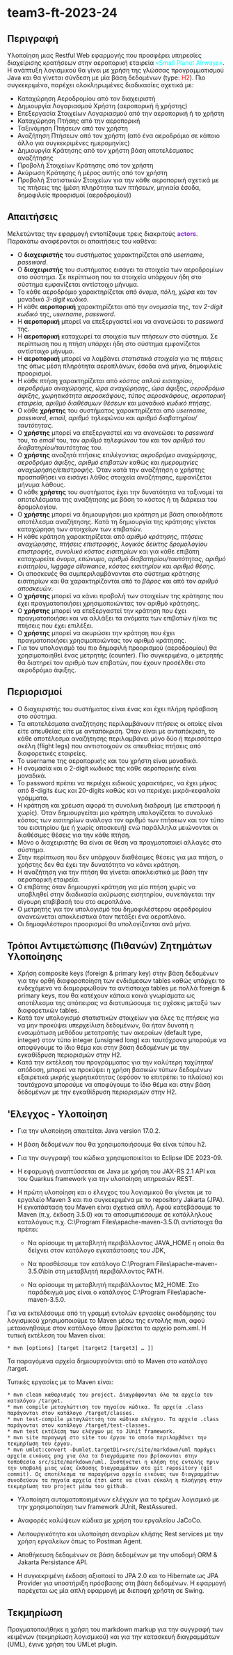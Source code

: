 # team3-ft-2023-24

## Περιγραφή

Υλοποίηση μιας Restful Web εφαρμογής που προσφέρει υπηρεσίες διαχείρισης κρατήσεων στην αεροπορική εταιρεία <span style="color:cyan"> «Small Planet Airways»</span>. Η ανάπτυξη λογισμικού θα γίνει με χρήση της γλώσσας προγραμματισμού Java και θα γίνεται σύνδεση με μία βάση δεδομένων (type: <span style="color:red">H2</span>). Πιο συγκεκριμένα, παρέχει ολοκληρωμένες διαδικασίες σχετικά με:

* Καταχώρηση Αεροδρομίου από τον διαχειριστή
* Δημιουργία Λογαριασμού Χρήστη (αεροπορική ή χρήστης)
* Επεξεργασία Στοιχείων Λογαριασμού από την αεροπορική ή το χρήστη
* Καταχώρηση Πτήσης από την αεροπορική
* Ταξινόμηση Πτήσεων από τον χρήστη
* Αναζήτηση Πτήσεων από τον χρήστη (από ένα αεροδρόμιο σε κάποιο άλλο για συγκεκριμένες ημερομηνίες)
* Δημιουργία Κράτησης από τον χρήστη βάση αποτελέσματος αναζήτησης
* Προβολή Στοιχείων Κράτησης από τον χρήστη
* Ακύρωση Κράτησης ή μέρος αυτής από τον χρήστη
* Προβολή Στατιστικών Στοιχείων για την κάθε αεροπορική σχετικά με τις πτήσεις της (μέση πληρότητα των πτήσεων, μηνιαία έσοδα, δημοφιλείς προορισμοί (αεροδρομίου))

## Απαιτήσεις

Μελετώντας την εφαρμογή εντοπίζουμε τρεις διακριτούς <span style="color:blueviolet; font-weight:bold;">actors</span>. Παρακάτω αναφέρονται οι απαιτήσεις του καθένα:

* Ο **διαχειριστής** του συστήματος χαρακτηρίζεται από *username*, *password*.
* Ο **διαχειριστής** του συστήματος εισάγει τα στοιχεία των αεροδρομίων στο σύστημα. Σε περίπτωση που τα στοιχεία υπάρχουν ήδη στο σύστημα εμφανίζεται αντίστοιχο μήνυμα.
* Το κάθε αεροδρόμιο χαρακτηρίζεται από *όνομα*, *πόλη*, *χώρα* και τον μοναδικό *3-digit κωδικό*.
* Η κάθε **αεροπορική** χαρακτηρίζεται από την *ονομασία* της, τον *2-digit κωδικό* της, *username*, *password*.
* Η **αεροπορική** μπορεί να επεξεργαστεί και να ανανεώσει το *password* της.
* Η **αεροπορική** καταχωρεί τα στοιχεία των πτήσεων στο σύστημα. Σε περίπτωση που η πτήση υπάρχει ήδη στο σύστημα εμφανίζεται αντίστοιχο μήνυμα.
* Η **αεροπορική** μπορεί να λαμβάνει *στατιστικά στοιχεία* για τις πτήσεις της όπως μέση πληρότητα αεροπλάνων, έσοδα ανά μήνα, δημοφιλείς προορισμοί.
* Η κάθε πτήση χαρακτηρίζεται από *κόστος απλού εισιτηρίου*, *αεροδρόμιο αναχώρησης*, *ώρα αναχώρησης*, *ώρα άφιξης*, *αεροδρόμιο άφιξης*, *χωρητικότητα αεροσκάφους*, *τύπος αεροσκάφους*, *αεροπορική εταιρεία*, *αριθμό διαθέσιμων θέσεων* και μοναδικό *κωδικό πτήσης*.
* Ο κάθε **χρήστης** του συστήματος χαρακτηρίζεται από *username*, *password*, *email*, *αριθμό τηλεφώνου* και *αριθμό διαβατηρίου/ταυτότητας*.
* Ο **χρήστης** μπορεί να επεξεργαστεί και να ανανεώσει το *password* του, το *email* του, τον *αριθμό τηλεφώνου* του και τον *αριθμό του διαβατηρίου/ταυτότητας* του.
* Ο **χρήστης** αναζητά πτήσεις επιλέγοντας *αεροδρόμιο αναχώρησης*, *αεροδρόμιο άφιξης*, *αριθμό επιβατών* καθώς και *ημερομηνίες αναχώρησης/επιστροφής*. Όταν κατά την αναζήτηση ο χρήστης προσπαθήσει να εισάγει λάθος στοιχεία αναζήτησης, εμφανίζεται μήνυμα λάθους.
* O κάθε **χρήστης** του συστήματος έχει την δυνατότητα να ταξινομεί τα αποτελέσματα της αναζήτησης με βάση το κόστος ή τη διάρκεια του δρομολογίου.
* Ο **χρήστης** μπορεί να δημιουργήσει μια κράτηση με βάση οποιοδήποτε αποτέλεσμα αναζήτησης. Κατά τη δημιουργία της κράτησης γίνεται καταχώρηση των στοιχείων των επιβατών.
* Η κάθε κράτηση χαρακτηρίζεται από *αριθμό κράτησης*, *πτήσεις αναχώρησης*, *πτήσεις επιστροφής*, *λογικός δείκτης δρομολογίου επιστροφής*, *συνολικό κόστος εισιτηρίων* και για κάθε επιβάτη καταχωρείτε *όνομα*, *επώνυμο*, *αριθμό διαβατηρίου/ταυτότητας*, *αριθμό εισιτηρίου*, *luggage allowance*, *κόστος εισιτηρίου* και *αριθμό θέσης*.
* Οι αποσκευές θα συμπεριλαμβάνονται στο σύστημα κράτησης εισιτηρίων και θα χαρακτηρίζονται από το *βάρος* και από τον *αριθμό αποσκευών*.
* Ο **χρήστης** μπορεί να κάνει προβολή των στοιχείων της κράτησης που έχει πραγματοποιήσει χρησιμοποιώντας τον αριθμό κράτησης.
* Ο **χρήστης** μπορεί να επεξεργαστεί την κράτηση που έχει πραγματοποιήσει και να αλλάξει τα ονόματα των επιβατών ή/και τις πτήσεις που έχει επιλέξει.
* Ο **χρήστης** μπορεί να ακυρώσει την κράτηση που έχει πραγματοποιήσει χρησιμοποιώντας τον αριθμό κράτησης.
* Για τον υπολογισμό του πιο δημοφιλή προορισμού (αεροδρομίου) θα χρησιμοποιηθεί ένας μετρητής (counter). Πιο συγκεριμένα, ο μετρητής θα διατηρεί τον αριθμό των επιβατών, που έχουν προσέλθει στο αεροδρόμιο άφιξης.

## Περιορισμοί

* Ο διαχειριστής του συστήματος είναι ένας και έχει πλήρη πρόσβαση στο σύστημα.
* Τα αποτελέσματα αναζήτησης περιλαμβάνουν πτήσεις οι οποίες είναι είτε απευθείας είτε με ανταπόκριση. Όταν είναι με ανταπόκριση, το κάθε αποτέλεσμα αναζήτησης περιλαμβάνει μόνο δύο ή περισσότερα σκέλη (flight legs) που αντιστοιχούν σε απευθείας πτήσεις από διαφορετικές εταιρείες.
* Το username της αεροπορικής και του χρήστη είναι μοναδικά.
* Η ονομασία και ο 2-digit κωδικός της κάθε αεροπορικής είναι μοναδικά.
* Το password πρέπει να περιέχει ειδικούς χαρακτήρες, να έχει μήκος από 8-digits έως και 20-digits καθώς και να περιέχει μικρά-κεφαλαία γράμματα.
* Η κράτηση και χρέωση αφορά τη συνολική διαδρομή (με επιστροφή ή χωρίς). Όταν δημιουργείται μια κράτηση υπολογίζεται το συνολικό κόστος των εισιτηρίων ανάλογα τον αριθμό των πτήσεων και τον τύπο του εισιτηρίου (με ή χωρίς αποσκευή) ενώ παράλληλα μειώνονται οι διαθέσιμες θέσεις για την κάθε πτήση.
* Μόνο ο διαχειριστής θα είναι σε θέση να πραγματοποιεί αλλαγές στο σύστημα.
* Στην περίπτωση που δεν υπάρχουν διαθέσιμες θέσεις για μια πτήση, ο χρήστης δεν θα έχει την δυνατότητα να κάνει κράτηση.
* Η αναζήτηση για την πτήση θα γίνεται αποκλειστικά με βάση την αεροπορική εταιρεία.
* O επιβάτης όταν δημιουργεί κράτηση για μία πτήση χωρίς να υποβληθεί στην διαδικασία ακύρωσης εισητηρίου, συνεπάγεται την σίγουρη επιβίβασή του στο αεροπλάνο.
* Ο μετρητής για τον υπολογισμό του δημοφιλέστερου αεροδρομίου ανανεώνεται αποκλειστικά όταν πετάξει ένα αεροπλάνο. 
* Οι δημοφιλέστεροι προορισμοί θα υπολογίζονται ανά μήνα.

## Τρόποι Αντιμετώπισης (Πιθανών) Ζητημάτων Υλοποίησης

* Χρήση composite keys (foreign & primary key) στην βάση δεδομένων για την ορθή διαφοροποίηση των ενδιάμεσων tables καθώς υπάρχει το ενδεχόμενο να διαμορφωθούν τα αντίστοιχα tables με πολλά foreign & primary keys, που θα κατέχουν κάποια κοινά γνωρίσματα ως αποτέλεσμα της απόπειρας να διατυπώσουμε τις σχέσεις μεταξύ των διαφορετικών tables.
* Κατά τον υπολογισμό στατιστικών στοιχείων για όλες τις πτήσεις για να μην προκύψει υπερχείλιση δεδομένων, θα ήταν δυνατή η ενσωμάτωση μεθόδου μετατροπής των ακεραίων (default type, integer) στον τύπο integer (unsigned long) και ταυτόχρονα μπορούμε να αποφύγουμε το ίδιο θέμα και στην βάση δεδομένων με την εγκαθίδρυση περιορισμών στην H2.
* Κατά την εκτέλεση του προγράμματος για την καλύτερη ταχύτητα/απόδοση, μπορεί να προκύψει η χρήση βασικών τύπων δεδομένων εξαιρετικά μικρής χωρητικότητας (εφόσον το επιτρέπει το πλαίσιο) και ταυτόχρονα μπορούμε να αποφύγουμε το ίδιο θέμα και στην βάση δεδομένων με την εγκαθίδρυση περιορισμών στην Η2.

## 'Ελεγχος - Υλοποίηση

* Για την υλοποίηση απαιτείται Java version 17.0.2.
* Η βάση δεδομένων που θα χρησιμοποιήσουμε θα είναι τύπου h2.
* Για την συγγραφή του κώδικα χρησιμοποιείται το Eclipse IDE 2023-09.
* Η εφαρμογή αναπτύσσεται σε Java με χρήση του JAX-RS 2.1 API και του Quarkus framework για την υλοποίηση υπηρεσιών REST.
* Η πρώτη υλοποίηση και ο έλεγχος του λογισμικού θα γίνεται με το εργαλείο Maven 3 και πιο συγκεκριμένα με το repository Jakarta (JPA). Η εγκατάσταση του Maven είναι σχετικά απλή. Αφού κατεβάσουμε το Maven (π.χ. έκδοση 3.5.0) και τα αποσυμπιέσουμε σε κατάλληλους καταλόγους π.χ.  C:\Program Files\apache-maven-3.5.0\ αντίστοιχα θα πρέπει:

  * Να ορίσουμε τη μεταβλητή περιβάλλοντος JAVA_HOME η οποία θα δείχνει στον κατάλογο εγκατάστασης του JDK,

  * Να προσθέσουμε τον κατάλογο C:\Program Files\apache-maven-3.5.0\bin στη μεταβλητή περιβάλλοντος PATH.

  * Να ορίσουμε τη μεταβλητή περιβάλλοντος M2_HOME. Στο παράδειγμά μας είναι ο κατάλογος C:\Program Files\apache-maven-3.5.0\.

Για να εκτελέσουμε από τη γραμμή εντολών εργασίες οικοδόμησης του λογισμικού χρησιμοποιούμε το Maven μέσω της εντολής mvn, αφού μετακινηθούμε στον κατάλογο όπου βρίσκεται το αρχείο pom.xml. Η τυπική εκτέλεση του Maven είναι:

    * mvn [options] [target [target2 [target3] … ]]

Τα παραγόμενα αρχεία δημιουργούνται από το Maven στο κατάλογο /target.

Τυπικές εργασίες με το Maven είναι:

    * mvn clean καθαρισμός του project. Διαγράφονται όλα τα αρχεία του καταλόγου /target.
    * mvn compile μεταγλώττιση του πηγαίου κώδικα. Τα αρχεία .class παράγονται στον κατάλογο /target/classes.
    * mvn test-compile μεταγλώττιση του κώδικα ελέγχου. Τα αρχεία .class παράγονται στον κατάλογο /target/test-classes.
    * mvn test εκτέλεση των ελέγχων με το JUnit framework.
    * mvn site παραγωγή στο site του έργου το οποίο περιλαμβάνει την τεκμηρίωση του έργου.
    * mvn umlet:convert -Dumlet.targetDir=src/site/markdown/uml παράγει αρχεία εικόνας png για όλα τα διαγράμματα που βρίσκονται στην τοποθεσία src/site/markdown/uml. Συστήνεται η κλήση της εντολής πριν την υποβολή μιας νέας έκδοσης διαγραμμάτων στο git repository (git commit). Ως αποτέλεσμα τα παραγόμενα αρχεία εικόνας των διαγραμμάτων συνοδεύουν τα πηγαία αρχεία έτσι ώστε να είναι εύκολη η πλοήγηση στην τεκμηρίωση του project μέσω του github.

* Υλοποίηση αυτοματοποιημένων ελέγχων για το τρέχων λογισμικό με την χρησιμοποίηση των framework JUnit, RestAssured.
* Αναφορές καλύψεων κώδικα με χρήση του εργαλείου JaCoCo.  
* Λειτουργικότητα και υλοποίηση σεναρίων κλήσης Rest services με την χρήση εργαλείων όπως το Postman Agent.
* Αποθήκευση δεδομένων σε βάση δεδομένων με την υποδομή ORM & Jakarta Persistance API.

  
* Η συγκεκριμένη έκδοση αξιοποιεί το JPA 2.0 και το Hibernate ως JPA Provider για υποστήριξη πρόσβασης στη βάση δεδομένων. Η εφαρμογή παρέχεται ως μία απλή εφαρμογή με διεπαφή χρήστη σε Swing.

## Τεκμηρίωση 
Πραγματοποιήθηκε η χρήση του markdown markup για την συγγραφή των κειμένων (τεκμηρίωση λογισμικού) και για την κατασκευή διαγραμμάτων (UML), έγινε χρήση του UMLet plugin.
